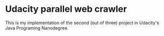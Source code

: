 # Udacity parallel web crawler

This is my implementation of the second (out of three) project in Udacity's Java Programing Nanodegree.
